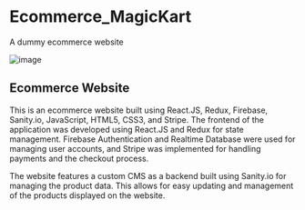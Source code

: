 # Ecommerce_MagicKart
A dummy ecommerce website

![image](https://user-images.githubusercontent.com/106824866/235484945-054606e8-7652-48bf-a9c3-97bbfe84efa8.png)


## Ecommerce Website

This is an ecommerce website built using React.JS, Redux, Firebase, Sanity.io, JavaScript, HTML5, CSS3, and Stripe. The frontend of the application was developed using React.JS and Redux for state management. Firebase Authentication and Realtime Database were used for managing user accounts, and Stripe was implemented for handling payments and the checkout process.

The website features a custom CMS as a backend built using Sanity.io for managing the product data. This allows for easy updating and management of the products displayed on the website.
